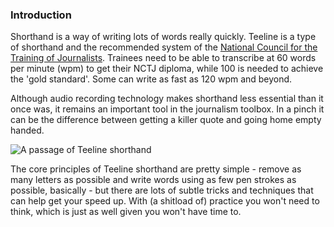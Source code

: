 ### Introduction

Shorthand is a way of writing lots of words really quickly. Teeline is a type of shorthand and the recommended system of the [National Council for the Training of Journalists](https://www.nctj.com/). Trainees need to be able to transcribe at 60 words per minute (wpm) to get their NCTJ diploma, while 100 is needed to achieve the 'gold standard'. Some can write as fast as 120 wpm and beyond.

Although audio recording technology makes shorthand less essential than it once was, it remains an important tool in the journalism toolbox. In a pinch it can be the difference between getting a killer quote and going home empty handed.

![A passage of Teeline shorthand](/images/teeline-passage-example.webp)

The core principles of Teeline shorthand are pretty simple - remove as many letters as possible and write words using as few pen strokes as possible, basically - but there are lots of subtle tricks and techniques that can help get your speed up. With (a shitload of) practice you won't need to think, which is just as well given you won't have time to.
